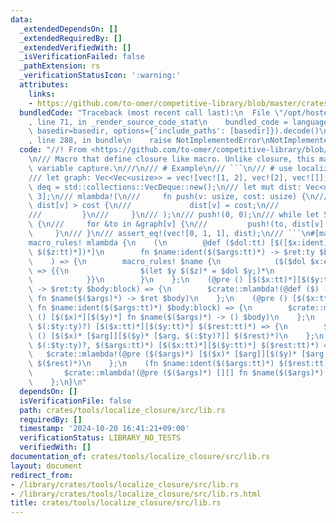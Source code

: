 ```yaml
---
data:
  _extendedDependsOn: []
  _extendedRequiredBy: []
  _extendedVerifiedWith: []
  _isVerificationFailed: false
  _pathExtension: rs
  _verificationStatusIcon: ':warning:'
  attributes:
    links:
    - https://github.com/to-omer/competitive-library/blob/master/crates/competitive/src/tools/mlambda.rs
  bundledCode: "Traceback (most recent call last):\n  File \"/opt/hostedtoolcache/Python/3.10.15/x64/lib/python3.10/site-packages/onlinejudge_verify/documentation/build.py\"\
    , line 71, in _render_source_code_stat\n    bundled_code = language.bundle(stat.path,\
    \ basedir=basedir, options={'include_paths': [basedir]}).decode()\n  File \"/opt/hostedtoolcache/Python/3.10.15/x64/lib/python3.10/site-packages/onlinejudge_verify/languages/rust.py\"\
    , line 288, in bundle\n    raise NotImplementedError\nNotImplementedError\n"
  code: "//! From <https://github.com/to-omer/competitive-library/blob/master/crates/competitive/src/tools/mlambda.rs>\n\
    \n/// Macro that define closure like macro. Unlike closure, this macro localizes\
    \ variable capture.\n///\n/// # Example\n/// ```\n/// # use localize_closure::mlambda;\n\
    /// let graph: Vec<Vec<usize>> = vec![vec![1, 2], vec![2], vec![]];\n/// let mut\
    \ deq = std::collections::VecDeque::new();\n/// let mut dist: Vec<usize> = vec![!0;\
    \ 3];\n/// mlambda!(\n///     fn push(v: usize, cost: usize) {\n///         if\
    \ dist[v] > cost {\n///             dist[v] = cost;\n///             deq.push_back(v);\n\
    ///         }\n///     }\n/// );\n/// push!(0, 0);\n/// while let Some(v) = deq.pop_front()\
    \ {\n///     for &to in &graph[v] {\n///         push!(to, dist[v] + 1);\n///\
    \     }\n/// }\n/// assert_eq!(vec![0, 1, 1], dist);\n/// ```\n#[macro_export]\n\
    macro_rules! mlambda {\n    (\n        @def ($dol:tt) [$([$x:ident])*][$([$y:ident,\
    \ $($z:tt)*])*]\n        fn $name:ident($($args:tt)*) -> $ret:ty $body:block\n\
    \    ) => {\n        macro_rules! $name {\n            ($($dol $x:expr),* $dol(,)?)\
    \ => {{\n                $(let $y $($z)* = $dol $y;)*\n                $body\n\
    \            }}\n        }\n    };\n    (@pre () [$($x:tt)*][$($y:tt)*] fn $name:ident($($args:tt)*)\
    \ -> $ret:ty $body:block) => {\n        $crate::mlambda!(@def ($) [$($x)*][$($y)*]\
    \ fn $name($($args)*) -> $ret $body)\n    };\n    (@pre () [$($x:tt)*][$($y:tt)*]\
    \ fn $name:ident($($args:tt)*) $body:block) => {\n        $crate::mlambda!(@pre\
    \ () [$($x)*][$($y)*] fn $name($($args)*) -> () $body)\n    };\n    (@pre ($arg:ident\
    \ $(:$ty:ty)?) [$($x:tt)*][$($y:tt)*] $($rest:tt)*) => {\n        $crate::mlambda!(@pre\
    \ () [$($x)* [$arg]][$($y)* [$arg, $(:$ty)?]] $($rest)*)\n    };\n    (@pre ($arg:ident\
    \ $(:$ty:ty)?, $($args:tt)*) [$($x:tt)*][$($y:tt)*] $($rest:tt)*) => {\n     \
    \   $crate::mlambda!(@pre ($($args)*) [$($x)* [$arg]][$($y)* [$arg, $(:$ty)?]]\
    \ $($rest)*)\n    };\n    (fn $name:ident($($args:tt)*) $($rest:tt)*) => {\n \
    \       $crate::mlambda!(@pre ($($args)*) [][] fn $name($($args)*) $($rest)*)\n\
    \    };\n}\n"
  dependsOn: []
  isVerificationFile: false
  path: crates/tools/localize_closure/src/lib.rs
  requiredBy: []
  timestamp: '2024-10-20 16:41:21+09:00'
  verificationStatus: LIBRARY_NO_TESTS
  verifiedWith: []
documentation_of: crates/tools/localize_closure/src/lib.rs
layout: document
redirect_from:
- /library/crates/tools/localize_closure/src/lib.rs
- /library/crates/tools/localize_closure/src/lib.rs.html
title: crates/tools/localize_closure/src/lib.rs
---
```


